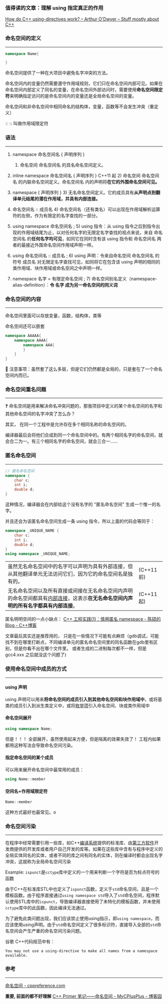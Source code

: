 ### 值得读的文章：理解 using 指定真正的作用

[How do C++ using-directives work? – Arthur O'Dwyer – Stuff mostly about C++](https://quuxplusone.github.io/blog/2020/12/21/using-directive/)

### 命名空间的定义
---
```cpp
namespace Name{

}
```
命名空间提供了一种在大项目中避免名字冲突的方法。

命名空间内的变量仍然需要遵守作用域规则，它们只在命名空间内部可见。如果在命名空间内部定义了同名的变量，在命名空间外部访问时，需要使用**命名空间限定符**来明确指定访问的是命名空间内的变量还是全局命名空间的变量。

命名空间和非命名空间中相同命名的结构体，变量，函数等不会发生冲突（重定义）

💡 :: 叫做作用域限定符

### 语法
---
1.  namespace 命名空间名 { 声明序列 } 
	1) 命名空间 命名空间名 的具名命名空间定义。
 
2.  inline namespace 命名空间名 { 声明序列 }  C++11 起
	2) 命名空间 命名空间名 的内联命名空间定义。命名空间名 内的声明将**在它的外围命名空间可见。**
 
3.  namespace { 声明序列 } 
	3) 无名命名空间定义。它的成员具有**从声明点到翻译单元结尾的潜在作用域，并具有内部连接。**
 
4.  命名空间名 :: 成员名
	4) 命名空间名（还有类名）可以出现在作用域解析运算符的左侧，作为有限定的名字查找的一部分。
 
5.  using namespace 命名空间名 ; 
	5) using 指令：从 using 指令之后到指令出现的作用域结尾为止，以对任何名字的无限定名字查找的视点来说，来自 命名空间名 的**任何名字均可见**，如同它在同时含有该 using 指令和 命名空间名 两者的最接近外围命名空间作用域声明一样。
 
6.  using 命名空间名 :: 成员名 ; 
	6) using 声明：令来自命名空间 命名空间名 的符号 成员名 对无限定名字查找可见，如同将它在包含该 using 声明的相同的类作用域、块作用域或命名空间之中声明一样。
 
7.  namespace 名字 = 有限定命名空间 ; 
	7) 命名空间别名定义（namespace-alias-definition）：**令 名字 成为另一命名空间的同义词**


### 命名空间的内容
---
命名空间里面可以存放变量，函数，结构体，类等

命名空间还可以嵌套
```cpp
namespace AAAAA{
	namespace AAAA{
        namespace AAA{
        }	
	}
}
```

📌 注意事项：虽然套了这么多层，但是它们仍然都是全局的，只是套在了一个命名空间内而已。

### 命名空间重名问题
---
❓ 命名空间是用来解决命名冲突问题的，那我项目中定义的某个命名空间的名字和其他命名空间的名字冲突了怎么办？

其实， 在同一个工程中是允许存在多个相同名称的命名空间的。

编译器最后会将他们合成到同一个命名空间中的。有两个相同名字的命名空间，就会合二为一。有三个相同名字的命名空间，就会三合一……

### 匿名命名空间
---
```cpp
// 匿名命名空间
namespace {
	char c;
	int i;
	double d;
}
```

这种情况，编译器会在内部给这个没有名字的 "匿名命名空间" 生成一个惟一的名字。

并且还会为该匿名命名空间生成一条 using 指令，所以上面的代码会等同于：
```cpp
namespace _UNIQUE_NAME {
	char c;
	int i;
	double d;
}
using namespace _UNIQUE_NAME;
```

|                                                                                                                                                                                        |           |
| -------------------------------------------------------------------------------------------------------------------------------------------------------------------------------------- | --------- |
| 虽然无名命名空间中的名字可以声明为具有外部连接，但从其他翻译单元无法访问它们，因为它的命名空间名是独有的。                                                                                                                                  | (C++11 前) |
| 无名命名空间以及所有直接或间接在无名命名空间内声明的命名空间都具有[内部连接](https://zh.cppreference.com/w/cpp/language/storage_duration#.E8.BF.9E.E6.8E.A5 "cpp/language/storage duration")，这表示**在无名命名空间内声明的所有名字都具有内部连接**。 | (C++11 起) |

匿名明明空间的一点小缺点：
[C++ 工程实践(1)：慎用匿名 namespace - 陈硕的Blog - C++博客](http://www.cppblog.com/Solstice/archive/2011/02/15/140118.html)

文章最后其实还是推荐用的， 只是在一些情况下可能有点麻烦（gdb调试，可能找不到在哪里打断点，不同编译单元的匿名命名空间里的同名函数在gdb里有区别，但是你看不出在哪个文件里。 或者生成的二进制每次都不一样，但是gcc4.xxx 之后就没这个问题了)
### 使用命名空间中成员的方式
---
#### using 声明
using 声明可以用来**将命名空间的成员引入到其他命名空间和块作用域中**，或将基类的成员引入到派生类定义中，或将[枚举项](https://zh.cppreference.com/w/cpp/language/enum "cpp/language/enum")引入命名空间、块或类作用域中



#### 命名空间展开
```cpp
using namespace Name;
```

但是！！！ 全部展开，虽然使用起来方便，但是隔离的效果失效了！ 工程内如果都用这种写法会导致命名空间污染。

#### 指定命名空间的某个成员
可以用来展开命名空间中最常用的成员：
```cpp
using Name::member
```

#### 空间名+作用域限定符
```cpp
Name::member
```

这种方式最好也最常见。o

### 命名空间污染
---
在程序中经常需要引用一些库，如C++[编译系统](https://baike.baidu.com/item/%E7%BC%96%E8%AF%91%E7%B3%BB%E7%BB%9F?fromModule=lemma_inlink)提供的标准库、由[第三方软件](https://baike.baidu.com/item/%E7%AC%AC%E4%B8%89%E6%96%B9%E8%BD%AF%E4%BB%B6?fromModule=lemma_inlink)开发商提供的开发库或者用户自己开发的库等。如果在这些库中含有与程序中定义的全局实体同名的实体，或者不同的库之间有同名的实体，则在编译时都会出现名字冲突，这就称为全局命名空间污染

Example:
`ispunct`是`cctype`库中定义的一个用来判断一个字符是否为标点符号的函数

由于C++在标准库STL中也定义了`ispunct`函数，定义于`std`命名空间，且是一个模板函数。由于程序直接通过`using namespace std`导入了`std`命名空间，程序默认使用STL库中的`ispunct`，导致编译器直接使用了未特化的模板函数，并未使用`cctype`库中的此函数，因此编译无法通过。

为了避免此类问题出现，我们应该禁止使用using指示，即`using namespace`，而应该使用using声明。由于`std`命名空间定义了很多标识符，直接导入全部的`std`命名空间会产生严重的命名空间污染问题。

谷歌 C++代码规范中有：
```
You may not use a using-directive to make all names from a namespace available.
```

### 参考
---
[命名空间 - cppreference.com](https://zh.cppreference.com/w/cpp/language/namespace)

**重要, 前面的都不好理解**
[C++ Primer 笔记——命名空间 - MyCPlusPlus - 博客园](https://www.cnblogs.com/zoneofmine/p/7207853.html)